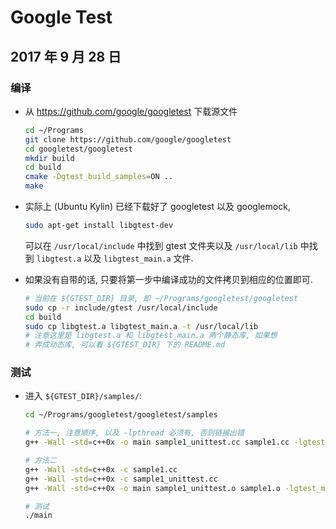 # Google Test

## 2017 年 9 月 28 日

### 编译

+   从 https://github.com/google/googletest 下载源文件

    ```bash
    cd ~/Programs
    git clone https://github.com/google/googletest
    cd googletest/googletest
    mkdir build
    cd build
    cmake -Dgtest_build_samples=ON ..
    make
    ```

+   实际上 (Ubuntu Kylin) 已经下载好了 googletest 以及 googlemock, 

    ```bash
    sudo apt-get install libgtest-dev
    ```

    可以在 `/usr/local/include` 中找到 gtest 文件夹以及 `/usr/local/lib` 中找到 `libgtest.a` 以及 `libgtest_main.a` 文件.

+   如果没有自带的话, 只要将第一步中编译成功的文件拷贝到相应的位置即可.

    ```bash
    # 当前在 ${GTEST_DIR} 目录, 即 ~/Programs/googletest/googletest
    sudo cp -r include/gtest /usr/local/include
    cd build
    sudo cp libgtest.a libgtest_main.a -t /usr/local/lib
    # 注意这里是 libgtest.a 和 libgtest_main.a 两个静态库, 如果想
    # 弄成动态库, 可以看 ${GTEST_DIR} 下的 README.md
    ```

### 测试

+   进入 `${GTEST_DIR}/samples/`:

    ```bash
    cd ~/Programs/googletest/googletest/samples

    # 方法一, 注意顺序, 以及 -lpthread 必须有, 否则链接出错
    g++ -Wall -std=c++0x -o main sample1_unittest.cc sample1.cc -lgtest_main -lgtest -lpthread

    # 方法二
    g++ -Wall -std=c++0x -c sample1.cc
    g++ -Wall -std=c++0x -c sample1_unittest.cc
    g++ -Wall -std=c++0x -o main sample1_unittest.o sample1.o -lgtest_main -lgtest -lpthread

    # 测试 
    ./main
    ```

    ​